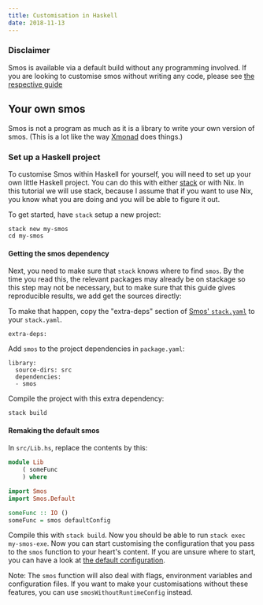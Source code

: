 ```yaml
---
title: Customisation in Haskell
date: 2018-11-13
---
```



### Disclaimer

Smos is available via a default build without any programming involved.
If you are looking to customise smos without writing any code, please see [the respective guide](/customisation-default.html)

## Your own smos

Smos is not a program as much as it is a library to write your own version of smos.
(This is a lot like the way [Xmonad](https://xmonad.org/) does things.)


### Set up a Haskell project

To customise Smos within Haskell for yourself, you will need to set up your own little Haskell project.
You can do this with either [stack](https://haskellstack.org) or with Nix.
In this tutorial we will use stack, because I assume that if you want to use Nix, you know what you are doing and you will be able to figure it out.

To get started, have `stack` setup a new project:

```
stack new my-smos
cd my-smos
```

#### Getting the smos dependency

Next, you need to make sure that `stack` knows where to find `smos`.
By the time you read this, the relevant packages may already be on stackage so this step may not be necessary, but to make sure that this guide gives reproducible results, we add get the sources directly:

To make that happen, copy the "extra-deps" section of [Smos' `stack.yaml`](https://github.com/NorfairKing/smos/blob/master/stack.yaml) to your `stack.yaml`.

```
extra-deps:
```

Add `smos` to the project dependencies in `package.yaml`:

```
library:
  source-dirs: src
  dependencies:
  - smos
```

Compile the project with this extra dependency:

```
stack build
```

#### Remaking the default smos

In `src/Lib.hs`, replace the contents by this:

``` haskell
module Lib
    ( someFunc
    ) where

import Smos
import Smos.Default

someFunc :: IO ()
someFunc = smos defaultConfig
```

Compile this with `stack build`.
Now you should be able to run `stack exec my-smos-exe`.
Now you can start customising the configuration that you pass to the `smos` function to your heart's content.
If you are unsure where to start, you can have a look at [the default configuration](https://github.com/NorfairKing/smos/blob/master/smos/src/Smos/Default.hs).

Note: The `smos` function will also deal with flags, environment variables and configuration files. If you want to make your customisations without these features, you can use `smosWithoutRuntimeConfig` instead.
